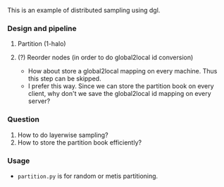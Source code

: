 This is an example of distributed sampling using dgl.

### Design and pipeline

 1. Partition (1-halo)
 2. (?) Reorder nodes (in order to do global2local id conversion)
    
    - How about store a global2local mapping on every machine. Thus this step can be skipped.
    - I prefer this way. Since we can store the partition book on every client, why don't we save the global2local id mapping on every server?

### Question
 
 1. How to do layerwise sampling? 
 1. How to store the partition book efficiently?

### Usage

 - `partition.py` is for random or metis partitioning. 
